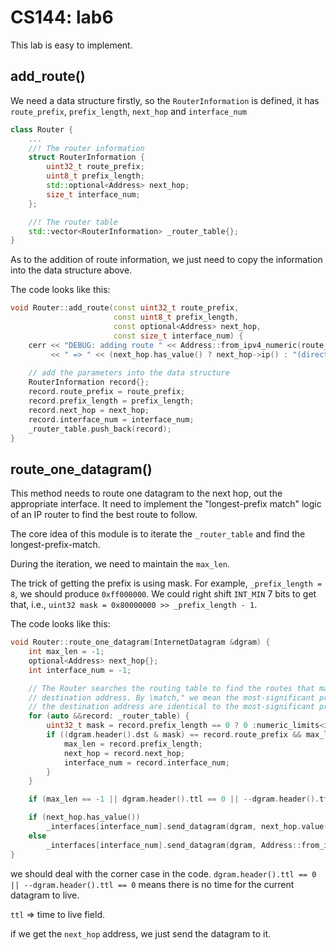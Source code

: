 # CS144: lab6

This lab is easy to implement.

## add_route()

We need a data structure firstly, so the `RouterInformation` is defined, it has `route_prefix`, `prefix_length`, `next_hop`  and `interface_num`

```c++
class Router {
    ...
    //! The router information
    struct RouterInformation {
        uint32_t route_prefix;
        uint8_t prefix_length;
        std::optional<Address> next_hop;
        size_t interface_num;
    };

    //! The router table
    std::vector<RouterInformation> _router_table{};
}
```

As to the addition of route information, we just need to copy the information into the data structure above.

The code looks like this:

```c++
void Router::add_route(const uint32_t route_prefix,
                       const uint8_t prefix_length,
                       const optional<Address> next_hop,
                       const size_t interface_num) {
    cerr << "DEBUG: adding route " << Address::from_ipv4_numeric(route_prefix).ip() << "/" << int(prefix_length)
         << " => " << (next_hop.has_value() ? next_hop->ip() : "(direct)") << " on interface " << interface_num << "\n";
    
    // add the parameters into the data structure
    RouterInformation record{};
    record.route_prefix = route_prefix;
    record.prefix_length = prefix_length;
    record.next_hop = next_hop;
    record.interface_num = interface_num;
    _router_table.push_back(record);
}
```



## route_one_datagram()

This method needs to route one datagram to the next hop, out the appropriate interface. It need to implement the "longest-prefix match" logic of an IP router to find the best route to follow.

The core idea of this module is to iterate the `_router_table` and find the longest-prefix-match.

During the iteration, we need to maintain the `max_len`.

The trick of getting the prefix is using mask. For example, `_prefix_length = 8`, we should produce `0xff000000`. We could right shift `INT_MIN` 7 bits to get that, i.e., `uint32 mask = 0x80000000 >> _prefix_length - 1`.

The code looks like this:

```c++
void Router::route_one_datagram(InternetDatagram &dgram) {
    int max_len = -1;
    optional<Address> next_hop{};
    int interface_num = -1;

    // The Router searches the routing table to find the routes that match the datagram’s
	// destination address. By \match," we mean the most-significant prefix length bits of
	// the destination address are identical to the most-significant prefix length bits of the route prefix.
    for (auto &&record: _router_table) {
        uint32_t mask = record.prefix_length == 0 ? 0 :numeric_limits<int>:: min() >> (record.prefix_length - 1);
        if ((dgram.header().dst & mask) == record.route_prefix && max_len < record.prefix_length) {
            max_len = record.prefix_length;
            next_hop = record.next_hop;
            interface_num = record.interface_num;
        }
    }

    if (max_len == -1 || dgram.header().ttl == 0 || --dgram.header().ttl == 0) return;

    if (next_hop.has_value())
        _interfaces[interface_num].send_datagram(dgram, next_hop.value());
    else
        _interfaces[interface_num].send_datagram(dgram, Address::from_ipv4_numeric(dgram.header().dst));
}
```

we should deal with the corner case in the code. `dgram.header().ttl == 0 || --dgram.header().ttl == 0` means there is no time for the current datagram to live.

`ttl` => time to live field.

if we get the `next_hop` address, we just send the datagram to it.